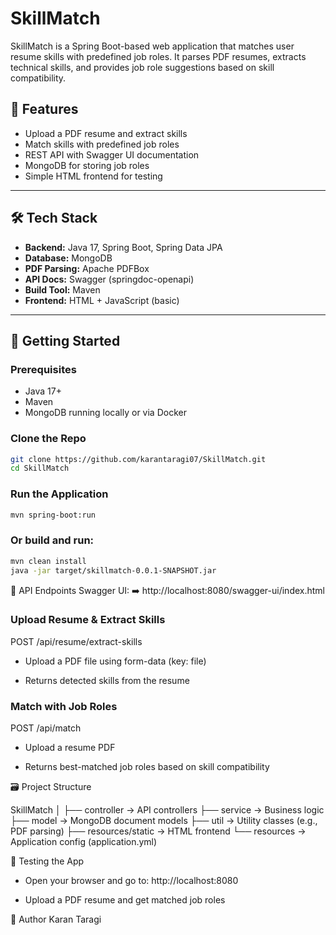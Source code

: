 # SkillMatch

SkillMatch is a Spring Boot-based web application that matches user resume skills with predefined job roles. It parses PDF resumes, extracts technical skills, and provides job role suggestions based on skill compatibility.

## 🌟 Features

- Upload a PDF resume and extract skills
- Match skills with predefined job roles
- REST API with Swagger UI documentation
- MongoDB for storing job roles
- Simple HTML frontend for testing

---

## 🛠️ Tech Stack

- **Backend:** Java 17, Spring Boot, Spring Data JPA
- **Database:** MongoDB
- **PDF Parsing:** Apache PDFBox
- **API Docs:** Swagger (springdoc-openapi)
- **Build Tool:** Maven
- **Frontend:** HTML + JavaScript (basic)

---

## 🚀 Getting Started

### Prerequisites

- Java 17+
- Maven
- MongoDB running locally or via Docker

### Clone the Repo

```bash
git clone https://github.com/karantaragi07/SkillMatch.git
cd SkillMatch
```

### Run the Application
```bash
mvn spring-boot:run
```

### Or build and run:
```bash
mvn clean install
java -jar target/skillmatch-0.0.1-SNAPSHOT.jar
```

📂 API Endpoints
Swagger UI:
➡️ http://localhost:8080/swagger-ui/index.html

### Upload Resume & Extract Skills
POST /api/resume/extract-skills

- Upload a PDF file using form-data (key: file)

- Returns detected skills from the resume

### Match with Job Roles
POST /api/match

- Upload a resume PDF

- Returns best-matched job roles based on skill compatibility


🗃️ Project Structure

SkillMatch
│
├── controller         → API controllers
├── service            → Business logic
├── model              → MongoDB document models
├── util               → Utility classes (e.g., PDF parsing)
├── resources/static   → HTML frontend
└── resources          → Application config (application.yml)


🧪 Testing the App

- Open your browser and go to: http://localhost:8080

- Upload a PDF resume and get matched job roles


📌 Author
Karan Taragi
